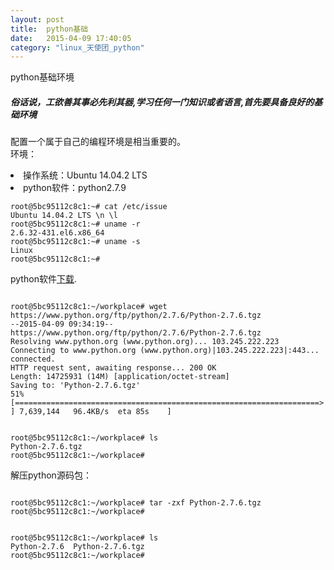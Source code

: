 ```yaml
---
layout: post
title:  python基础
date:   2015-04-09 17:40:05
category: "linux_天使团_python"
---
```

python基础环境

<h5><p>俗话说，工欲善其事必先利其器,学习任何一门知识或者语言,首先要具备良好的基础环境</p></h5>
<p>
配置一个属于自己的编程环境是相当重要的。</br>
环境：</br>
<li>操作系统：Ubuntu 14.04.2 LTS</br></li>
<li>	python软件：python2.7.9</br></li>
</p>
<pre>
<code>root@5bc95112c8c1:~# cat /etc/issue
Ubuntu 14.04.2 LTS \n \l
root@5bc95112c8c1:~# uname -r
2.6.32-431.el6.x86_64
root@5bc95112c8c1:~# uname -s
Linux
root@5bc95112c8c1:~# </code>
</pre>

<p>python软件<a href="https://www.python.org/downloads/">下载</a>.</p>

<pre>
<code>
root@5bc95112c8c1:~/workplace# wget https://www.python.org/ftp/python/2.7.6/Python-2.7.6.tgz
--2015-04-09 09:34:19--  https://www.python.org/ftp/python/2.7.6/Python-2.7.6.tgz
Resolving www.python.org (www.python.org)... 103.245.222.223
Connecting to www.python.org (www.python.org)|103.245.222.223|:443... connected.
HTTP request sent, awaiting response... 200 OK
Length: 14725931 (14M) [application/octet-stream]
Saving to: 'Python-2.7.6.tgz'
51% [====================================================================>                                                                ] 7,639,144   96.4KB/s  eta 85s    ]
</code></pre>
<pre>
<code>
root@5bc95112c8c1:~/workplace# ls
Python-2.7.6.tgz
root@5bc95112c8c1:~/workplace#
</code></pre> 
解压python源码包：
<pre>
<code>
root@5bc95112c8c1:~/workplace# tar -zxf Python-2.7.6.tgz 
root@5bc95112c8c1:~/workplace#
</code></pre> 

<pre>
<code>
root@5bc95112c8c1:~/workplace# ls
Python-2.7.6  Python-2.7.6.tgz
root@5bc95112c8c1:~/workplace# 
</code></pre>
